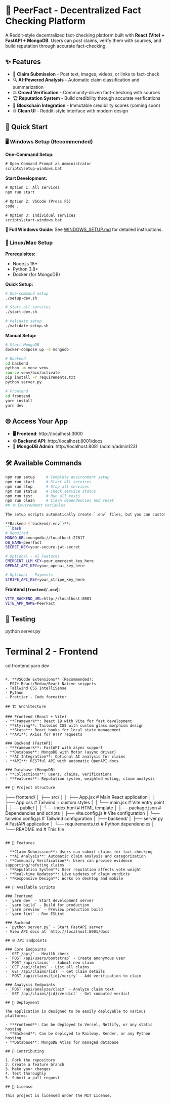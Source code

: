 # 🚀 PeerFact - Decentralized Fact Checking Platform

A Reddit-style decentralized fact-checking platform built with **React (Vite) + FastAPI + MongoDB**. Users can post claims, verify them with sources, and build reputation through accurate fact-checking.

## ✨ Features

- 📝 **Claim Submission** - Post text, images, videos, or links to fact-check
- 🔍 **AI-Powered Analysis** - Automatic claim classification and summarization  
- ⚖️ **Crowd Verification** - Community-driven fact-checking with sources
- 🏆 **Reputation System** - Build credibility through accurate verifications
- 🔗 **Blockchain Integration** - Immutable credibility scores (coming soon)
- 🌐 **Clean UI** - Reddit-style interface with modern design

## 🚀 Quick Start

### 🖥️ Windows Setup (Recommended)

**One-Command Setup:**
```cmd
# Open Command Prompt as Administrator
scripts\setup-windows.bat
```

**Start Development:**
```cmd
# Option 1: All services
npm run start

# Option 2: VSCode (Press F5)
code .

# Option 3: Individual services
scripts\start-windows.bat
```

**📖 Full Windows Guide:** See [WINDOWS_SETUP.md](WINDOWS_SETUP.md) for detailed instructions.

### 🐧 Linux/Mac Setup

**Prerequisites:**
- Node.js 18+ 
- Python 3.8+
- Docker (for MongoDB)

**Quick Setup:**
```bash
# One-command setup
./setup-dev.sh

# Start all services
./start-dev.sh

# Validate setup
./validate-setup.sh
```

**Manual Setup:**
```bash
# Start MongoDB
docker-compose up -d mongodb

# Backend
cd backend
python -m venv venv
source venv/bin/activate
pip install -r requirements.txt
python server.py

# Frontend
cd frontend
yarn install
yarn dev
```

## 🌐 Access Your App

- **🖥️ Frontend**: http://localhost:3000
- **⚙️ Backend API**: http://localhost:8001/docs  
- **🐳 MongoDB Admin**: http://localhost:8081 (admin/admin123)

## 🛠️ Available Commands

```bash
npm run setup     # Complete environment setup
npm run start     # Start all services
npm run stop      # Stop all services
npm run status    # Check service status
npm run test      # Run all tests
npm run clean     # Clean dependencies and reset
## ⚙️ Environment Variables

The setup scripts automatically create `.env` files, but you can customize them:

**Backend (`backend/.env`)**:
```bash
# Required
MONGO_URL=mongodb://localhost:27017
DB_NAME=peerfact
SECRET_KEY=your-secure-jwt-secret

# Optional - AI Features
EMERGENT_LLM_KEY=your_emergent_key_here
OPENAI_API_KEY=your_openai_key_here

# Optional - Payments  
STRIPE_API_KEY=your_stripe_key_here
```

**Frontend (`frontend/.env`)**:
```bash
VITE_BACKEND_URL=http://localhost:8001
VITE_APP_NAME=PeerFact
```

## 🧪 Testing
   python server.py
   
   # Terminal 2 - Frontend  
   cd frontend
   yarn dev
   ```

4. **VSCode Extensions** (Recommended):
   - ES7+ React/Redux/React-Native snippets
   - Tailwind CSS IntelliSense
   - Python
   - Prettier - Code formatter

## 🏗 Architecture

### Frontend (React + Vite)
- **Framework**: React 19 with Vite for fast development
- **Styling**: Tailwind CSS with custom glass morphism design
- **State**: React hooks for local state management
- **API**: Axios for HTTP requests

### Backend (FastAPI)
- **Framework**: FastAPI with async support
- **Database**: MongoDB with Motor (async driver)
- **AI Integration**: Optional AI analysis for claims
- **API**: RESTful API with automatic OpenAPI docs

### Database (MongoDB)
- **Collections**: users, claims, verifications
- **Features**: Reputation system, weighted voting, claim analysis

## 📁 Project Structure

```
├── frontend/
│   ├── src/
│   │   ├── App.jsx          # Main React application
│   │   ├── App.css          # Tailwind + custom styles
│   │   └── main.jsx         # Vite entry point
│   ├── public/
│   │   └── index.html       # HTML template
│   ├── package.json         # Dependencies and scripts
│   ├── vite.config.js       # Vite configuration
│   └── tailwind.config.js   # Tailwind configuration
│
├── backend/
│   ├── server.py            # FastAPI application
│   └── requirements.txt     # Python dependencies
│
└── README.md                # This file
```

## 🌟 Features

- **Claim Submission**: Users can submit claims for fact-checking
- **AI Analysis**: Automatic claim analysis and categorization
- **Community Verification**: Users can provide evidence supporting/refuting claims  
- **Reputation System**: User reputation affects vote weight
- **Real-time Updates**: Live updates of claim verdicts
- **Responsive Design**: Works on desktop and mobile

## 🔧 Available Scripts

### Frontend
- `yarn dev` - Start development server
- `yarn build` - Build for production
- `yarn preview` - Preview production build
- `yarn lint` - Run ESLint

### Backend
- `python server.py` - Start FastAPI server
- View API docs at `http://localhost:8001/docs`

## 🌐 API Endpoints

### Core Endpoints
- `GET /api/` - Health check
- `POST /api/users/bootstrap` - Create anonymous user
- `POST /api/claims` - Submit new claim
- `GET /api/claims` - List all claims
- `GET /api/claims/{id}` - Get claim details
- `POST /api/claims/{id}/verify` - Add verification to claim

### Analysis Endpoints  
- `POST /api/analyze/claim` - Analyze claim text
- `GET /api/claims/{id}/verdict` - Get computed verdict

## 🚀 Deployment

The application is designed to be easily deployable to various platforms:

- **Frontend**: Can be deployed to Vercel, Netlify, or any static hosting
- **Backend**: Can be deployed to Railway, Render, or any Python hosting
- **Database**: MongoDB Atlas for managed database

## 🤝 Contributing

1. Fork the repository
2. Create a feature branch
3. Make your changes
4. Test thoroughly
5. Submit a pull request

## 📄 License

This project is licensed under the MIT License.
